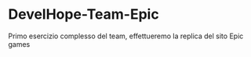 # DevelHope-Team-Epic
 Primo esercizio complesso del team, effettueremo la replica del sito Epic games
